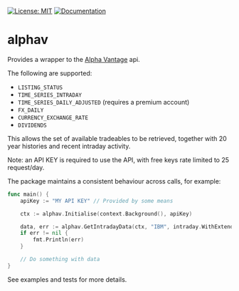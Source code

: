 [![License: MIT](https://img.shields.io/badge/License-MIT-blue.svg)](https://en.wikipedia.org/wiki/MIT_License)
[![Documentation](https://img.shields.io/badge/Documentation-GoDoc-green.svg)](https://godoc.org/github.com/gford1000-go/alphav)

# alphav

Provides a wrapper to the [Alpha Vantage](https://www.alphavantage.co) api.

The following are supported:

* `LISTING_STATUS`
* `TIME_SERIES_INTRADAY`
* `TIME_SERIES_DAILY_ADJUSTED` (requires a premium account)
* `FX_DAILY`
* `CURRENCY_EXCHANGE_RATE`
* `DIVIDENDS`

This allows the set of available tradeables to be retrieved, together with 20 year histories and recent intraday activity.

Note: an API KEY is required to use the API, with free keys rate limited to 25 request/day.

The package maintains a consistent behaviour across calls, for example:

```go
func main() {
    apiKey := "MY API KEY" // Provided by some means

    ctx := alphav.Initialise(context.Background(), apiKey)

    data, err := alphav.GetIntradayData(ctx, "IBM", intraday.WithExtendedHours(false))
    if err != nil {
        fmt.Println(err)
    }

    // Do something with data
}
```

See examples and tests for more details.
